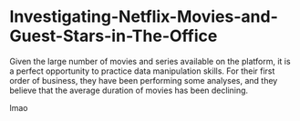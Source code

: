 # Investigating-Netflix-Movies-and-Guest-Stars-in-The-Office
Given the large number of movies and series available on the platform, it is a perfect opportunity to practice data manipulation skills. For their first order of business, they have been performing some analyses, and they believe that the average duration of movies has been declining.

lmao